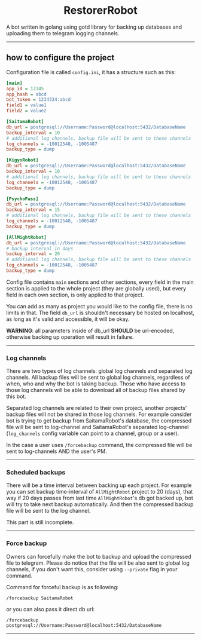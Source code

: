 # <h1 align="middle"> RestorerRobot </h1>

A bot written in golang using gotd library for backing up databases and uploading them to telegram logging channels.

<hr/>

## how to configure the project
Configuration file is called `config.ini`, it has a structure such as this:
```ini
[main]
app_id = 12345
app_hash = abcd
bot_token = 1234324:abcd
field1 = value1
field2 = value2

[SaitamaRobot]
db_url = postgresql://Username:Password@localhost:5432/DatabaseName
backup_interval = 10
# additional log channels, backup file will be sent to these channels
log_channels = -10012548, -1005487
backup_type = dump

[KigyoRobot]
db_url = postgresql://Username:Password@localhost:5432/DatabaseName
backup_interval = 10
# additional log channels, backup file will be sent to these channels
log_channels = -10012548, -1005487
backup_type = dump

[PsychoPass]
db_url = postgresql://Username:Password@localhost:5432/DatabaseName
backup_interval = 15
# additional log channels, backup file will be sent to these channels
log_channels = -10012548, -1005487
backup_type = dump

[AllMightRobot]
db_url = postgresql://Username:Password@localhost:5432/DatabaseName
# backup interval in days
backup_interval = 20
# additional log channels, backup file will be sent to these channels
log_channels = -10012548, -1005487
backup_type = dump

```

Config file contains `main` sections and other sections, every field in the main section
is applied to the whole project (they are globally used), but every field in each own section, is only applied to that project.

You can add as many as project you would like to the config file, there is no limits in that.
The field `db_url` is shouldn't necessary be hosted on localhost, as long as it's valid and accessible, it will be okay.

**WARNING**: all parameters inside of db_url **SHOULD** be url-encoded, otherwise backing up operation will result in failure.

<hr/>

### Log channels
There are two types of log channels: global log channels and separated log channels.
All backup files will be sent to global log channels, regardless of when, who and why the bot is taking backup. Those who have access to those log channels will be able to download all of backup files shared by this bot.

Separated log channels are related to their own project, another projects' backup files will not be shared in those log channels. For example consider bot is trying to get backup from SaitamaRobot's database, the compressed file will be sent to log-channel and SaitamaRobot's separated log-channel (`log_channels` config variable can point to a channel, group or a user).

In the case a user uses `/forcebackup` command, the compressed file will be sent to log-channels AND the user's PM.

<hr/>

### Scheduled backups

There will be a time interval between backing up each project. For example you can set backup time-interval of `AllMightRobot` project to 20 (days), that way if 20 days passes from last time `AllMightRobot`'s db got backed up, bot will try to take next backup automatically.
And then the compressed backup file will be sent to the log channel.

This part is still incomplete.

<hr/>

### Force backup

Owners can forcefully make the bot to backup and upload the compressed file to telegram. Please do notice that the file will be also sent to global log channels, if you don't want this, consider using `--private` flag in your command.

Command for forceful backup is as following:

`/forcebackup SaitamaRobot`

or you can also pass it direct db url:

`/forcebackup postgresql://Username:Password@localhost:5432/DatabaseName`

<hr/>

